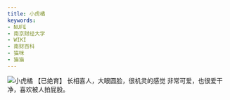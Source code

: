 ```yaml
---
title: 小虎橘
keywords:
- NUFE
- 南京财经大学
- WIKI
- 南财百科
- 猫咪
- 猫猫
---
```

![小虎橘](/mao/小虎橘.jpg)
【已绝育】
长相喜人，大眼圆脸，很机灵的感觉
非常可爱，也很爱干净，喜欢被人拍屁股。